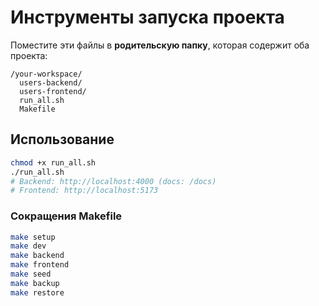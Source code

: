 # Инструменты запуска проекта

Поместите эти файлы в **родительскую папку**, которая содержит оба проекта:

```
/your-workspace/
  users-backend/
  users-frontend/
  run_all.sh
  Makefile
```
## Использование
```bash
chmod +x run_all.sh
./run_all.sh
# Backend: http://localhost:4000 (docs: /docs)
# Frontend: http://localhost:5173
```

### Сокращения Makefile
```bash
make setup
make dev
make backend
make frontend
make seed
make backup
make restore
```
